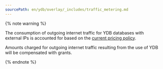 ```yaml
---
sourcePath: en/ydb/overlay/_includes/traffic_metering.md
---
```

{% note warning %}

The consumption of outgoing internet traffic for YDB databases with external IPs is accounted for based on the [current pricing policy](../../vpc/pricing.md).

Amounts charged for outgoing internet traffic resulting from the use of YDB will be compensated with grants.

{% endnote %}
